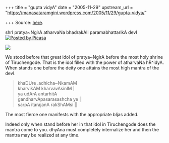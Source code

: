 +++
title = "gupta vidyA"
date = "2005-11-29"
upstream_url = "https://manasataramgini.wordpress.com/2005/11/29/gupta-vidya/"

+++
Source: [here](https://manasataramgini.wordpress.com/2005/11/29/gupta-vidya/).



shrI pratya\~NgirA atharvaNa bhadrakAlI paramabhattarikA devI[![Posted by
Picasa](https://i1.wp.com/photos1.blogger.com/pbp.gif)](http://picasa.google.com/blogger/)

[![](https://i1.wp.com/photos1.blogger.com/hello/133/1300/400/pratyangira.jpg)](http://photos1.blogger.com/hello/133/1300/640/pratyangira.jpg)

We stood before that great idol of pratya\~NgirA before the most holy shrine of Tiruchengode. That is the idol filled with the power of atharvaNa hR^idyA. When stands one before the deity one attains the most high mantra of the devI.  

> khaDUre .adhicha\~NkamAM  
kharvikAM kharvavAsinIM \|  
ya udArA antarhitA  
gandharvApasarasashcha ye \|  
sarpA itarajanA rakShAMsi \|\|

The most fierce one manifests with the appropriate bIjas added.

Indeed only when stand before her in that idol in Tiruchengode does the mantra come to you. dhyAna must completely internalize her and then the mantra may be realized at any time.

